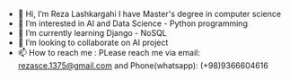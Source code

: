 - 👋 Hi, I’m Reza Lashkargahi I have Master's degree in computer science 
- 👀 I’m interested in AI and Data Science - Python programming 
- 🌱 I’m currently learning Django - NoSQL
- 💞️ I’m looking to collaborate on AI project
- 📫 How to reach me : PLease reach me via email: rezasce.1375@gmail.com and Phone(whatsapp): (+98)9366604616

<!---
Reza Lashkargahi is a ✨ special ✨ repository because its `README.md` (this file) appears on your GitHub profile.
You can click the Preview link to take a look at your changes.
--->
